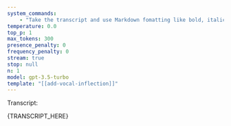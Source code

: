 ```yaml
---
system_commands:
    - "Take the transcript and use Markdown fomatting like bold, italic, etc. for inflection, or body language that was lost in speech to text. Accent: American English"
temperature: 0.0
top_p: 1
max_tokens: 300
presence_penalty: 0
frequency_penalty: 0
stream: true
stop: null
n: 1
model: gpt-3.5-turbo
template: "[[add-vocal-inflection]]"
---
```


Transcript:

{TRANSCRIPT_HERE}